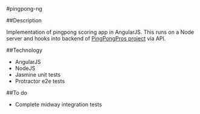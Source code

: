 #pingpong-ng

##Description

Implementation of pingpong scoring app in AngularJS. This runs on a Node server and hooks into backend of [PingPongPros project](https://github.com/billbell73/pingpong) via API.

##Technology

* AngularJS
* NodeJS
* Jasmine unit tests
* Protractor e2e tests

##To do

* Complete midway integration tests
